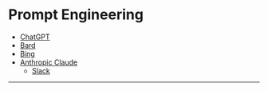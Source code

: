 # Prompt Engineering
- [ChatGPT](https://chat.openai.com/)
- [Bard](https://bard.google.com/)
- [Bing](https://www.bing.com/search?form=MY0291&OCID=MY0291&q=Bing+AI&showconv=1)
- [Anthropic Claude](https://www.anthropic.com/index/introducing-claude)
  - [Slack](https://slack.com/intl/ko-kr/)

---
<!--
### For Customers

- [a00 - Act as an English Translator and Improver](./pe/a00.md)
- [a01 - Act as a Linux Terminal](./pe/a01.md)


---

### For Developers
- ???
-->
